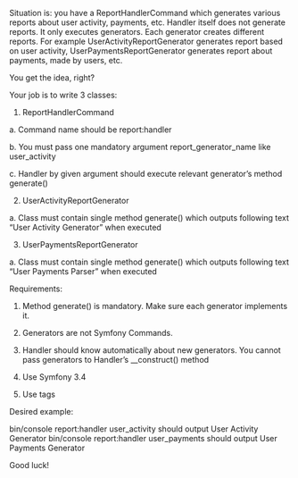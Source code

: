 
Situation is: you have a ReportHandlerCommand which generates various reports about user
activity, payments, etc.
Handler itself does not generate reports. It only executes generators. Each generator creates
different reports. For example UserActivityReportGenerator generates report based on user
activity, UserPaymentsReportGenerator generates report about payments, made by users, etc.

You get the idea, right?

Your job is to write 3 classes:
1. ReportHandlerCommand

a. Command name should be report:handler

b. You must pass one mandatory argument report_generator_name like
user_activity

c. Handler by given argument should execute relevant generator’s method
generate()

2. UserActivityReportGenerator

a. Class must contain single method generate() which outputs following text “User
Activity Generator” when executed

3. UserPaymentsReportGenerator

a. Class must contain single method generate() which outputs following text “User
Payments Parser” when executed


Requirements:

1. Method generate() is mandatory. Make sure each generator implements it.

2. Generators are not Symfony Commands.

3. Handler should know automatically about new generators. You cannot pass generators
to Handler’s __construct() method

4. Use Symfony 3.4

5. Use tags
    
    
Desired example:

bin/console report:handler user_activity should output User Activity Generator
bin/console report:handler user_payments should output User Payments Generator

Good luck!
